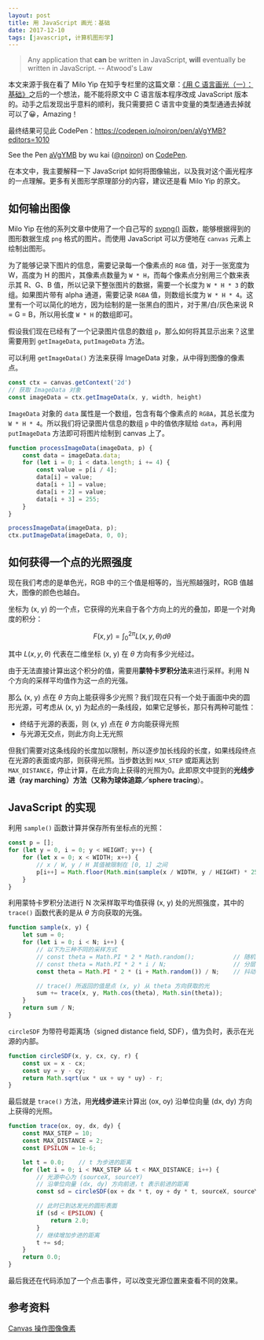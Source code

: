 ```yaml
---
layout: post
title: 用 JavaScript 画光：基础
date: 2017-12-10
tags: [javascript, 计算机图形学]
---
```


> Any application that **can** be written in JavaScript, **will** eventually be written in JavaScript.
> -- Atwood's Law

本文来源于我在看了 Milo Yip 在知乎专栏里的这篇文章：[《用 C 语言画光（一）：基础》](https://zhuanlan.zhihu.com/p/30745861)之后的一个想法，能不能将原文中 C 语言版本程序改成 JavaScript 版本的。动手之后发现出乎意料的顺利，我只需要把 C 语言中变量的类型通通去掉就可以了😀，Amazing！

<!-- more -->

最终结果可见此 CodePen：https://codepen.io/noiron/pen/aVgYMB?editors=1010

<p data-height="400" data-theme-id="0" data-slug-hash="aVgYMB" data-default-tab="result" data-user="noiron" data-embed-version="2" data-pen-title="aVgYMB" class="codepen">See the Pen <a href="https://codepen.io/noiron/pen/aVgYMB/">aVgYMB</a> by wu kai (<a href="https://codepen.io/noiron">@noiron</a>) on <a href="https://codepen.io">CodePen</a>.</p>
<script async src="https://production-assets.codepen.io/assets/embed/ei.js"></script>

在本文中，我主要解释一下 JavaScript 如何将图像输出，以及我对这个画光程序的一点理解。更多有关图形学原理部分的内容，建议还是看 Milo Yip 的原文。

## 如何输出图像

Milo Yip 在他的系列文章中使用了一个自己写的 [svpng()](https://zhuanlan.zhihu.com/p/26525083) 函数，能够根据得到的图形数据生成 `png` 格式的图片。而使用 JavaScript 可以方便地在 `canvas` 元素上绘制出图形。

为了能够记录下图片的信息，需要记录每一个像素点的 `RGB` 值，对于一张宽度为 W，高度为 H 的图片，其像素点数量为 `W * H`，而每个像素点分别用三个数来表示其 R、G、B 值，所以记录下整张图片的数据，需要一个长度为 `W * H * 3` 的数组。如果图片带有 alpha 通道，需要记录 `RGBA` 值，则数组长度为 `W * H * 4`。这里有一个可以简化的地方，因为绘制的是一张黑白的图片，对于黑/白/灰色来说 R = G = B，所以用长度 `W * H` 的数组即可。

假设我们现在已经有了一个记录图片信息的数组 `p`，那么如何将其显示出来？这里需要用到 `getImageData`, `putImageData` 方法。

可以利用 `getImageData()` 方法来获得 ImageData 对象，从中得到图像的像素点。

```javascript
const ctx = canvas.getContext('2d')
// 获取 ImageData 对象
const imageData = ctx.getImageData(x, y, width, height)
```

`ImageData` 对象的 `data` 属性是一个数组，包含有每个像素点的 `RGBA`，其总长度为 `W * H * 4`。所以我们将记录图片信息的数组 `p` 中的值依序赋给 `data`，再利用 `putImageData` 方法即可将图片绘制到 canvas 上了。

```javascript
function processImageData(imageData, p) {
    const data = imageData.data;
    for (let i = 0; i < data.length; i += 4) {
        const value = p[i / 4];
        data[i] = value;
        data[i + 1] = value;
        data[i + 2] = value;
        data[i + 3] = 255;
    }
}

processImageData(imageData, p);
ctx.putImageData(imageData, 0, 0);
```

## 如何获得一个点的光照强度

现在我们考虑的是单色光，RGB 中的三个值是相等的，当光照越强时，RGB 值越大，图像的颜色也越白。

坐标为 (x, y) 的一个点，它获得的光来自于各个方向上的光的叠加，即是一个对角度的积分：

$$F\left( x,y\right) =\int ^{2\pi }_{0}L\left( x,y,\theta \right) d\theta$$

其中 $L\left( x,y,\theta \right)$ 代表在二维坐标 (x, y) 在 $\theta$ 方向有多少光经过。

由于无法直接计算出这个积分的值，需要用**蒙特卡罗积分法**来进行采样。利用 N 个方向的采样平均值作为这一点的光强。

那么 (x, y) 点在 $\theta$ 方向上能获得多少光照？我们现在只有一个处于画面中央的圆形光源，可考虑从 (x, y) 为起点的一条线段，如果它足够长，那只有两种可能性：
 
 - 终结于光源的表面，则 (x, y) 点在 $\theta$ 方向能获得光照
 - 与光源无交点，则此方向上无光照

但我们需要对这条线段的长度加以限制，所以逐步加长线段的长度，如果线段终点在光源的表面或内部，则获得光照。当步数达到 `MAX_STEP` 或距离达到 `MAX_DISTANCE`，停止计算，在此方向上获得的光照为0。此即原文中提到的**光线步进（ray marching）**方法（又称为**球体追踪／sphere tracing**）。


## JavaScript 的实现

利用 `sample()` 函数计算并保存所有坐标点的光照：

```javascript
const p = [];
for (let y = 0, i = 0; y < HEIGHT; y++) {
    for (let x = 0; x < WIDTH; x++) {
        // x / W, y / H 其值被限制在 [0, 1] 之间
        p[i++] = Math.floor(Math.min(sample(x / WIDTH, y / HEIGHT) * 255, 255));
    }
}
```

利用蒙特卡罗积分法进行 N 次采样取平均值获得 (x, y) 处的光照强度，其中的 `trace()` 函数代表的是从 $\theta$ 方向获取的光强。

```js
function sample(x, y) {
    let sum = 0;
    for (let i = 0; i < N; i++) {
        // 以下为三种不同的采样方式
        // const theta = Math.PI * 2 * Math.random();           // 随机采样
        // const theta = Math.PI * 2 * i / N;                   // 分层采样（stratified sampling）
        const theta = Math.PI * 2 * (i + Math.random()) / N;    // 抖动采样（jittered sampling）

        // trace() 所返回的值是点 (x, y) 从 theta 方向获取的光
        sum += trace(x, y, Math.cos(theta), Math.sin(theta));
    }
    return sum / N;
}
```

`circleSDF` 为带符号距离场（signed distance field, SDF），值为负时，表示在光源的内部。

```js
function circleSDF(x, y, cx, cy, r) {
    const ux = x - cx;
    const uy = y - cy;
    return Math.sqrt(ux * ux + uy * uy) - r;
}
```

最后就是 `trace()` 方法，用**光线步进**来计算出 (ox, oy) 沿单位向量 (dx, dy) 方向上获得的光照。

```js
function trace(ox, oy, dx, dy) {
    const MAX_STEP = 10;
    const MAX_DISTANCE = 2;
    const EPSILON = 1e-6;

    let t = 0.0;    // t 为步进的距离
    for (let i = 0; i < MAX_STEP && t < MAX_DISTANCE; i++) {
        // 光源中心为 (sourceX, sourceY) 
        // 沿单位向量 (dx, dy) 方向前进，t 表示前进的距离
        const sd = circleSDF(ox + dx * t, oy + dy * t, sourceX, sourceY, 0.1);

        // 此时已到达发光的圆形表面
        if (sd < EPSILON) {
            return 2.0;
        }
        // 继续增加步进的距离
        t += sd;
    }
    return 0.0;
}
```

最后我还在代码添加了一个点击事件，可以改变光源位置来查看不同的效果。


## 参考资料

[Canvas 操作图像像素](https://github.com/YIXUNFE/blog/issues/12)
